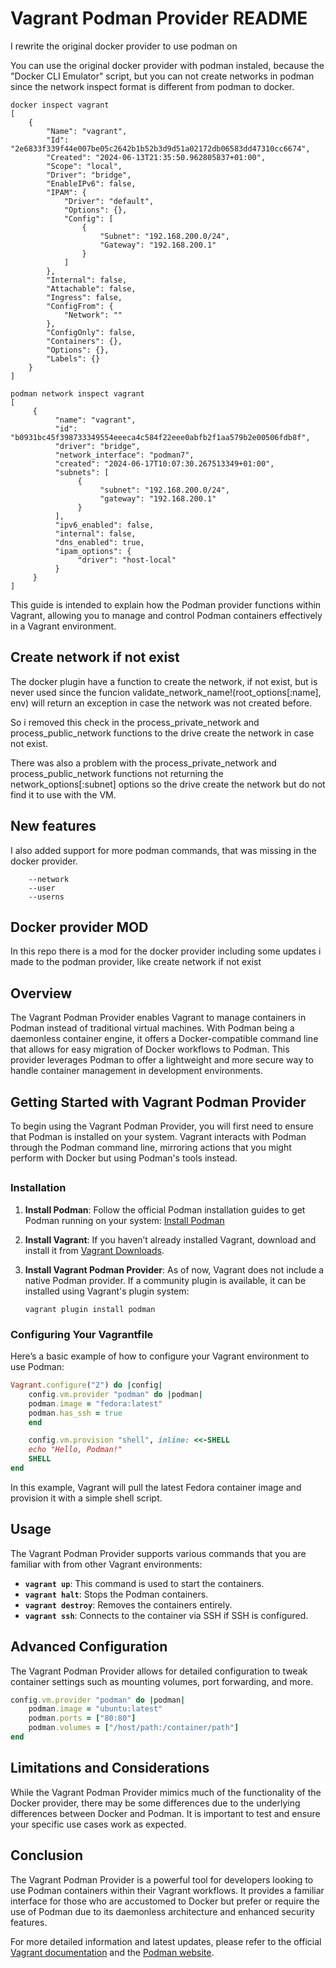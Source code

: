 # Vagrant Podman Provider README

I rewrite the original docker provider to use podman on

You can use the original docker provider with podman instaled, because the "Docker CLI Emulator" script, but you can not create networks in podman since the network inspect format is different from podman to docker.

```
docker inspect vagrant
[
    {
        "Name": "vagrant",
        "Id": "2e6833f339f44e007be05c2642b1b52b3d9d51a02172db06583dd47310cc6674",
        "Created": "2024-06-13T21:35:50.962805837+01:00",
        "Scope": "local",
        "Driver": "bridge",
        "EnableIPv6": false,
        "IPAM": {
            "Driver": "default",
            "Options": {},
            "Config": [
                {
                    "Subnet": "192.168.200.0/24",
                    "Gateway": "192.168.200.1"
                }
            ]
        },
        "Internal": false,
        "Attachable": false,
        "Ingress": false,
        "ConfigFrom": {
            "Network": ""
        },
        "ConfigOnly": false,
        "Containers": {},
        "Options": {},
        "Labels": {}
    }
]
```
```
podman network inspect vagrant
[
     {
          "name": "vagrant",
          "id": "b0931bc45f398733349554eeeca4c584f22eee0abfb2f1aa579b2e00506fdb8f",
          "driver": "bridge",
          "network_interface": "podman7",
          "created": "2024-06-17T10:07:30.267513349+01:00",
          "subnets": [
               {
                    "subnet": "192.168.200.0/24",
                    "gateway": "192.168.200.1"
               }
          ],
          "ipv6_enabled": false,
          "internal": false,
          "dns_enabled": true,
          "ipam_options": {
               "driver": "host-local"
          }
     }
]
```

This guide is intended to explain how the Podman provider functions within Vagrant, allowing you to manage and control Podman containers effectively in a Vagrant environment.

## Create network if not exist
The docker plugin have a function to create the network, if not exist, but is never used since the funcion validate_network_name!(root_options[:name], env) will return an exception in case the network was not created before. 

So i removed this check in the process_private_network and process_public_network functions to the drive create the network in case not exist.

There was also a problem with the process_private_network and process_public_network functions not returning the network_options[:subnet] options so the drive create the network but do not find it to use with the VM.

## New features
I also added support for more podman commands, that was missing in the docker provider.
```
    --network
    --user
    --userns
```
## Docker provider MOD
In this repo there is a mod for the docker provider including some updates i made to the podman provider, like create network if not exist 

## Overview

The Vagrant Podman Provider enables Vagrant to manage containers in Podman instead of traditional virtual machines. With Podman being a daemonless container engine, it offers a Docker-compatible command line that allows for easy migration of Docker workflows to Podman. This provider leverages Podman to offer a lightweight and more secure way to handle container management in development environments.

## Getting Started with Vagrant Podman Provider

To begin using the Vagrant Podman Provider, you will first need to ensure that Podman is installed on your system. Vagrant interacts with Podman through the Podman command line, mirroring actions that you might perform with Docker but using Podman's tools instead.

##

### Installation

1. **Install Podman**: Follow the official Podman installation guides to get Podman running on your system: [Install Podman](https://podman.io/getting-started/installation)

2. **Install Vagrant**: If you haven’t already installed Vagrant, download and install it from [Vagrant Downloads](https://www.vagrantup.com/downloads.html).

3. **Install Vagrant Podman Provider**: As of now, Vagrant does not include a native Podman provider. If a community plugin is available, it can be installed using Vagrant's plugin system:

    ```
    vagrant plugin install podman
    ```

### Configuring Your Vagrantfile

Here’s a basic example of how to configure your Vagrant environment to use Podman:

```ruby
Vagrant.configure("2") do |config|
    config.vm.provider "podman" do |podman|
    podman.image = "fedora:latest"
    podman.has_ssh = true
    end

    config.vm.provision "shell", inline: <<-SHELL
    echo "Hello, Podman!"
    SHELL
end
```

In this example, Vagrant will pull the latest Fedora container image and provision it with a simple shell script.

## Usage

The Vagrant Podman Provider supports various commands that you are familiar with from other Vagrant environments:

- **`vagrant up`**: This command is used to start the containers.
- **`vagrant halt`**: Stops the Podman containers.
- **`vagrant destroy`**: Removes the containers entirely.
- **`vagrant ssh`**: Connects to the container via SSH if SSH is configured.

## Advanced Configuration

The Vagrant Podman Provider allows for detailed configuration to tweak container settings such as mounting volumes, port forwarding, and more.

```ruby
config.vm.provider "podman" do |podman|
    podman.image = "ubuntu:latest"
    podman.ports = ["80:80"]
    podman.volumes = ["/host/path:/container/path"]
end
```

## Limitations and Considerations

While the Vagrant Podman Provider mimics much of the functionality of the Docker provider, there may be some differences due to the underlying differences between Docker and Podman. It is important to test and ensure your specific use cases work as expected.

## Conclusion

The Vagrant Podman Provider is a powerful tool for developers looking to use Podman containers within their Vagrant workflows. It provides a familiar interface for those who are accustomed to Docker but prefer or require the use of Podman due to its daemonless architecture and enhanced security features.

For more detailed information and latest updates, please refer to the official [Vagrant documentation](https://www.vagrantup.com/docs) and the [Podman website](https://podman.io/).
